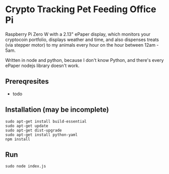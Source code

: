 # Crypto Tracking Pet Feeding Office Pi
Raspberry Pi Zero W with a 2.13" ePaper display, which monitors your cryptocoin portfolio, displays weather and time, and also dispenses treats (via stepper motor) to my animals every hour on the hour between 12am - 5am.

Written in node and python, because I don't know Python, and there's every ePaper nodejs library doesn't work. 

## Prereqresites 
* todo

## Installation (may be incomplete)
```
sudo apt-get install build-essential
sudo apt-get update
sudo apt-get dist-upgrade
sudo apt-get install python-yaml
npm install
```


## Run
```sudo node index.js```
